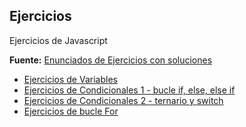 ## Ejercicios
Ejercicios de Javascript

**Fuente:** [Enunciados de Ejercicios con soluciones](https://javascript.espaciolatino.com/evaluar/)

- [Ejercicios de Variables](https://javascript.espaciolatino.com/evaluar/ejercicios_basicos_1.htm)
- [Ejercicios de Condicionales 1 - bucle if, else, else if](https://javascript.espaciolatino.com/evaluar/condicionales_1.htm)
- [Ejercicios de Condicionales 2 - ternario y switch](https://javascript.espaciolatino.com/evaluar/condicionales_2.htm)
- [Ejercicios de bucle For](https://javascript.espaciolatino.com/evaluar/bucles_for.htm)